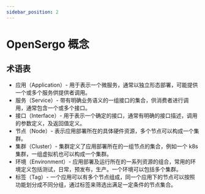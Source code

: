 ```yaml
---
sidebar_position: 2
---
```


# OpenSergo 概念

## 术语表

* 应用（Application）- 用于表示一个微服务，通常以独立形态部署，可能提供一个或多个服务供提供者调用。
* 服务（Service）-   带有明确业务语义的一组接口的集合，供消费者进行调用，通常包含一个或多个接口。
* 接口（Interface）- 用于表示一个确定的接口，通常有明确的接口描述，调用的参数定义，及返回值定义。
* 节点（Node）- 表示应用部署所在的具体硬件资源，多个节点可以构成一个集群。
* 集群（Cluster）- 集群定义了应用部署所在的一组节点的集合，例如一个 k8s 集群，一组虚拟机也可以构成一个集群。
* 环境（Environment）- 应用部署及运行所在的一系列资源的组合，常用的环境定义包括测试，日常，预发布，生产。一个环境可以包括多个集群。
* 标签（Tag）- 一个应用可以有多个节点组成，同一个应用下的节点可以按照功能划分成不同分组，通过标签来筛选出满足一定条件的节点集合。
